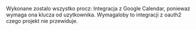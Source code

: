 Wykonane zostalo wszystko procz: Integracja z Google Calendar, poniewaz wymaga ona klucza od uzytkownika. Wymagaloby to integracji z oauth2 czego projekt nie przewiduje.